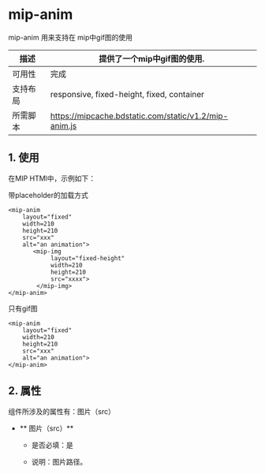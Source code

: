 # mip-anim

mip-anim 用来支持在 mip中gif图的使用

描述|提供了一个mip中gif图的使用.
----|----
可用性|完成
支持布局| responsive, fixed-height, fixed, container
所需脚本|https://mipcache.bdstatic.com/static/v1.2/mip-anim.js

## 1. 使用

在MIP HTMl中，示例如下：

带placeholder的加载方式

```
<mip-anim 
    layout="fixed" 
    width=210
    height=210
    src="xxx"
    alt="an animation">
       <mip-img
            layout="fixed-height"
            width=210
            height=210
            src="xxxx">
        </mip-img>
</mip-anim>
```

只有gif图
```
<mip-anim 
    layout="fixed" 
    width=210
    height=210
    src="xxx"
    alt="an animation">
</mip-anim>
```

## 2. 属性

组件所涉及的属性有：图片（src）

- ** 图片（src）**

    - 是否必填：是

    - 说明：图片路径。

